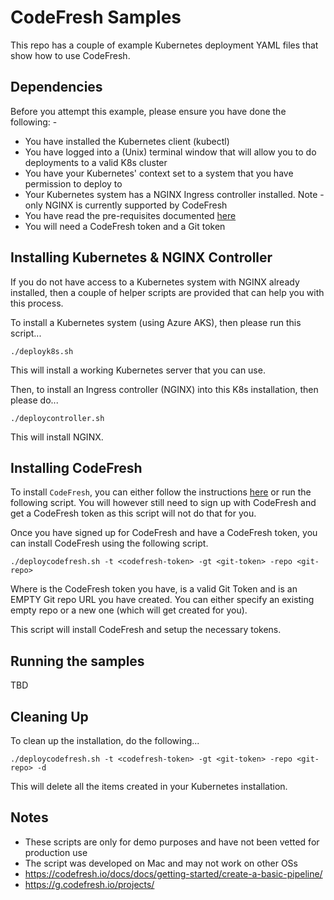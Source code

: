 CodeFresh Samples
=================

This repo has a couple of example Kubernetes deployment YAML files that show how to use CodeFresh.

Dependencies
------------
Before you attempt this example, please ensure you have done the following: -
- You have installed the Kubernetes client (kubectl)
- You have logged into a (Unix) terminal window that will allow you to do deployments to a valid K8s cluster
- You have your Kubernetes' context set to a system that you have permission to deploy to
- Your Kubernetes system has a NGINX Ingress controller installed. Note - only NGINX is currently supported by CodeFresh
- You have read the pre-requisites documented [here](hhttps://codefresh.io/csdp-docs/docs/runtime/requirements/)
- You will need a CodeFresh token and a Git token

Installing Kubernetes & NGINX Controller
----------------------------------------
If you do not have access to a Kubernetes system with NGINX already installed, then a couple of helper
scripts are provided that can help you with this process.

To install a Kubernetes system (using Azure AKS), then please run this script...

    ./deployk8s.sh

This will install a working Kubernetes server that you can use.

Then, to install an Ingress controller (NGINX) into this K8s installation, then please do...

    ./deploycontroller.sh

This will install NGINX.

Installing CodeFresh
--------------------
To install `CodeFresh`, you can either follow the instructions [here](https://codefresh.io/csdp-docs/docs/runtime/installation/) or run the following script. You will however still need to sign up with CodeFresh and get a CodeFresh
token as this script will not do that for you.

Once you have signed up for CodeFresh and have a CodeFresh token, you can install CodeFresh using the following script.

    ./deploycodefresh.sh -t <codefresh-token> -gt <git-token> -repo <git-repo> 

Where <codefresh-toke> is the CodeFresh token you have, <git-token> is a valid Git Token and <git-repo> is an EMPTY Git
repo URL you have created. You can either specify an existing empty repo or a new one (which will get created for you).

This script will install CodeFresh and setup the necessary tokens.

Running the samples
-------------------
TBD

Cleaning Up
-----------
To clean up the installation, do the following...

    ./deploycodefresh.sh -t <codefresh-token> -gt <git-token> -repo <git-repo> -d

This will delete all the items created in your Kubernetes installation.

Notes
-----
- These scripts are only for demo purposes and have not been vetted for production use
- The script was developed on Mac and may not work on other OSs
- https://codefresh.io/docs/docs/getting-started/create-a-basic-pipeline/
- https://g.codefresh.io/projects/
